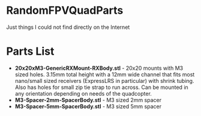 # RandomFPVQuadParts

Just things I could not find directly on the Internet

# Parts List
- **20x20xM3-GenericRXMount-RXBody.stl** - 20x20 mounts with M3 sized holes. 3.15mm total height with a 12mm wide channel that fits most nano/small sized receivers (ExpressLRS in particular) with shrink tubing. Also has holes for small zip tie strap to run across. Can be mounted in any orientation depending on needs of the quadcopter.
- **M3-Spacer-2mm-SpacerBody.stl** - M3 sized 2mm spacer
- **M3-Spacer-5mm-SpacerBody.stl** - M3 sized 5mm spacer
